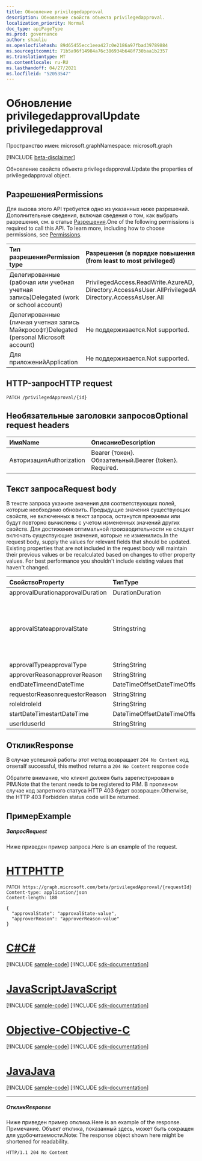 ```yaml
---
title: Обновление privilegedapproval
description: Обновление свойств объекта privilegedapproval.
localization_priority: Normal
doc_type: apiPageType
ms.prod: governance
author: shauliu
ms.openlocfilehash: 89d65455ecc1eea427c0e2186a97fbad39789884
ms.sourcegitcommit: 71b5a96f14984a76c386934b648f730baa1b2357
ms.translationtype: MT
ms.contentlocale: ru-RU
ms.lasthandoff: 04/27/2021
ms.locfileid: "52053547"
---
```

# <a name="update-privilegedapproval"></a><span data-ttu-id="11094-103">Обновление privilegedapproval</span><span class="sxs-lookup"><span data-stu-id="11094-103">Update privilegedapproval</span></span>

<span data-ttu-id="11094-104">Пространство имен: microsoft.graph</span><span class="sxs-lookup"><span data-stu-id="11094-104">Namespace: microsoft.graph</span></span>

[!INCLUDE [beta-disclaimer](../../includes/beta-disclaimer.md)]

<span data-ttu-id="11094-105">Обновление свойств объекта privilegedapproval.</span><span class="sxs-lookup"><span data-stu-id="11094-105">Update the properties of privilegedapproval object.</span></span>
## <a name="permissions"></a><span data-ttu-id="11094-106">Разрешения</span><span class="sxs-lookup"><span data-stu-id="11094-106">Permissions</span></span>
<span data-ttu-id="11094-p101">Для вызова этого API требуется одно из указанных ниже разрешений. Дополнительные сведения, включая сведения о том, как выбрать разрешения, см. в статье [Разрешения](/graph/permissions-reference).</span><span class="sxs-lookup"><span data-stu-id="11094-p101">One of the following permissions is required to call this API. To learn more, including how to choose permissions, see [Permissions](/graph/permissions-reference).</span></span>


|<span data-ttu-id="11094-109">Тип разрешения</span><span class="sxs-lookup"><span data-stu-id="11094-109">Permission type</span></span>      | <span data-ttu-id="11094-110">Разрешения (в порядке повышения привилегий)</span><span class="sxs-lookup"><span data-stu-id="11094-110">Permissions (from least to most privileged)</span></span>              |
|:--------------------|:---------------------------------------------------------|
|<span data-ttu-id="11094-111">Делегированные (рабочая или учебная учетная запись)</span><span class="sxs-lookup"><span data-stu-id="11094-111">Delegated (work or school account)</span></span> | <span data-ttu-id="11094-112">PrivilegedAccess.ReadWrite.AzureAD, Directory.AccessAsUser.All</span><span class="sxs-lookup"><span data-stu-id="11094-112">PrivilegedAccess.ReadWrite.AzureAD, Directory.AccessAsUser.All</span></span>    |
|<span data-ttu-id="11094-113">Делегированные (личная учетная запись Майкрософт)</span><span class="sxs-lookup"><span data-stu-id="11094-113">Delegated (personal Microsoft account)</span></span> | <span data-ttu-id="11094-114">Не поддерживается.</span><span class="sxs-lookup"><span data-stu-id="11094-114">Not supported.</span></span>    |
|<span data-ttu-id="11094-115">Для приложений</span><span class="sxs-lookup"><span data-stu-id="11094-115">Application</span></span> | <span data-ttu-id="11094-116">Не поддерживается.</span><span class="sxs-lookup"><span data-stu-id="11094-116">Not supported.</span></span> |

## <a name="http-request"></a><span data-ttu-id="11094-117">HTTP-запрос</span><span class="sxs-lookup"><span data-stu-id="11094-117">HTTP request</span></span>
<!-- { "blockType": "ignored" } -->
```http
PATCH /privilegedApproval/{id}
```
## <a name="optional-request-headers"></a><span data-ttu-id="11094-118">Необязательные заголовки запросов</span><span class="sxs-lookup"><span data-stu-id="11094-118">Optional request headers</span></span>
| <span data-ttu-id="11094-119">Имя</span><span class="sxs-lookup"><span data-stu-id="11094-119">Name</span></span>       | <span data-ttu-id="11094-120">Описание</span><span class="sxs-lookup"><span data-stu-id="11094-120">Description</span></span>|
|:-----------|:-----------|
| <span data-ttu-id="11094-121">Авторизация</span><span class="sxs-lookup"><span data-stu-id="11094-121">Authorization</span></span>  | <span data-ttu-id="11094-p102">Bearer {токен}. Обязательный.</span><span class="sxs-lookup"><span data-stu-id="11094-p102">Bearer {token}. Required.</span></span> |

## <a name="request-body"></a><span data-ttu-id="11094-124">Текст запроса</span><span class="sxs-lookup"><span data-stu-id="11094-124">Request body</span></span>
<span data-ttu-id="11094-p103">В тексте запроса укажите значения для соответствующих полей, которые необходимо обновить. Предыдущие значения существующих свойств, не включенных в текст запроса, останутся прежними или будут повторно вычислены с учетом измененных значений других свойств. Для достижения оптимальной производительности не следует включать существующие значения, которые не изменились.</span><span class="sxs-lookup"><span data-stu-id="11094-p103">In the request body, supply the values for relevant fields that should be updated. Existing properties that are not included in the request body will maintain their previous values or be recalculated based on changes to other property values. For best performance you shouldn't include existing values that haven't changed.</span></span>

| <span data-ttu-id="11094-128">Свойство</span><span class="sxs-lookup"><span data-stu-id="11094-128">Property</span></span>     | <span data-ttu-id="11094-129">Тип</span><span class="sxs-lookup"><span data-stu-id="11094-129">Type</span></span>   |<span data-ttu-id="11094-130">Описание</span><span class="sxs-lookup"><span data-stu-id="11094-130">Description</span></span>|
|:---------------|:--------|:----------|
|<span data-ttu-id="11094-131">approvalDuration</span><span class="sxs-lookup"><span data-stu-id="11094-131">approvalDuration</span></span>|<span data-ttu-id="11094-132">Duration</span><span class="sxs-lookup"><span data-stu-id="11094-132">Duration</span></span>||
|<span data-ttu-id="11094-133">approvalState</span><span class="sxs-lookup"><span data-stu-id="11094-133">approvalState</span></span>|<span data-ttu-id="11094-134">String</span><span class="sxs-lookup"><span data-stu-id="11094-134">string</span></span>| <span data-ttu-id="11094-135">Возможные значения: `pending`, `approved`, `denied`, `aborted`, `canceled`.</span><span class="sxs-lookup"><span data-stu-id="11094-135">Possible values are: `pending`, `approved`, `denied`, `aborted`, `canceled`.</span></span>|
|<span data-ttu-id="11094-136">approvalType</span><span class="sxs-lookup"><span data-stu-id="11094-136">approvalType</span></span>|<span data-ttu-id="11094-137">String</span><span class="sxs-lookup"><span data-stu-id="11094-137">String</span></span>||
|<span data-ttu-id="11094-138">approverReason</span><span class="sxs-lookup"><span data-stu-id="11094-138">approverReason</span></span>|<span data-ttu-id="11094-139">String</span><span class="sxs-lookup"><span data-stu-id="11094-139">String</span></span>||
|<span data-ttu-id="11094-140">endDateTime</span><span class="sxs-lookup"><span data-stu-id="11094-140">endDateTime</span></span>|<span data-ttu-id="11094-141">DateTimeOffset</span><span class="sxs-lookup"><span data-stu-id="11094-141">DateTimeOffset</span></span>||
|<span data-ttu-id="11094-142">requestorReason</span><span class="sxs-lookup"><span data-stu-id="11094-142">requestorReason</span></span>|<span data-ttu-id="11094-143">String</span><span class="sxs-lookup"><span data-stu-id="11094-143">String</span></span>||
|<span data-ttu-id="11094-144">roleId</span><span class="sxs-lookup"><span data-stu-id="11094-144">roleId</span></span>|<span data-ttu-id="11094-145">String</span><span class="sxs-lookup"><span data-stu-id="11094-145">String</span></span>||
|<span data-ttu-id="11094-146">startDateTime</span><span class="sxs-lookup"><span data-stu-id="11094-146">startDateTime</span></span>|<span data-ttu-id="11094-147">DateTimeOffset</span><span class="sxs-lookup"><span data-stu-id="11094-147">DateTimeOffset</span></span>||
|<span data-ttu-id="11094-148">userId</span><span class="sxs-lookup"><span data-stu-id="11094-148">userId</span></span>|<span data-ttu-id="11094-149">String</span><span class="sxs-lookup"><span data-stu-id="11094-149">String</span></span>||

## <a name="response"></a><span data-ttu-id="11094-150">Отклик</span><span class="sxs-lookup"><span data-stu-id="11094-150">Response</span></span>

<span data-ttu-id="11094-151">В случае успешной работы этот метод возвращает `204 No Content` код ответа</span><span class="sxs-lookup"><span data-stu-id="11094-151">If successful, this method returns a `204 No Content` response code</span></span>

<span data-ttu-id="11094-152">Обратите внимание, что клиент должен быть зарегистрирован в PIM.</span><span class="sxs-lookup"><span data-stu-id="11094-152">Note that the tenant needs to be registered to PIM.</span></span> <span data-ttu-id="11094-153">В противном случае код запретного статуса HTTP 403 будет возвращен.</span><span class="sxs-lookup"><span data-stu-id="11094-153">Otherwise, the HTTP 403 Forbidden status code will be returned.</span></span>

## <a name="example"></a><span data-ttu-id="11094-154">Пример</span><span class="sxs-lookup"><span data-stu-id="11094-154">Example</span></span>
##### <a name="request"></a><span data-ttu-id="11094-155">Запрос</span><span class="sxs-lookup"><span data-stu-id="11094-155">Request</span></span>
<span data-ttu-id="11094-156">Ниже приведен пример запроса.</span><span class="sxs-lookup"><span data-stu-id="11094-156">Here is an example of the request.</span></span>

# <a name="http"></a>[<span data-ttu-id="11094-157">HTTP</span><span class="sxs-lookup"><span data-stu-id="11094-157">HTTP</span></span>](#tab/http)
<!-- {
  "blockType": "request",
  "name": "update_privilegedapproval"
}-->
```http
PATCH https://graph.microsoft.com/beta/privilegedApproval/{requestId}
Content-type: application/json
Content-length: 180

{
  "approvalState": "approvalState-value",
  "approverReason": "approverReason-value"
}
```
# <a name="c"></a>[<span data-ttu-id="11094-158">C#</span><span class="sxs-lookup"><span data-stu-id="11094-158">C#</span></span>](#tab/csharp)
[!INCLUDE [sample-code](../includes/snippets/csharp/update-privilegedapproval-csharp-snippets.md)]
[!INCLUDE [sdk-documentation](../includes/snippets/snippets-sdk-documentation-link.md)]

# <a name="javascript"></a>[<span data-ttu-id="11094-159">JavaScript</span><span class="sxs-lookup"><span data-stu-id="11094-159">JavaScript</span></span>](#tab/javascript)
[!INCLUDE [sample-code](../includes/snippets/javascript/update-privilegedapproval-javascript-snippets.md)]
[!INCLUDE [sdk-documentation](../includes/snippets/snippets-sdk-documentation-link.md)]

# <a name="objective-c"></a>[<span data-ttu-id="11094-160">Objective-C</span><span class="sxs-lookup"><span data-stu-id="11094-160">Objective-C</span></span>](#tab/objc)
[!INCLUDE [sample-code](../includes/snippets/objc/update-privilegedapproval-objc-snippets.md)]
[!INCLUDE [sdk-documentation](../includes/snippets/snippets-sdk-documentation-link.md)]

# <a name="java"></a>[<span data-ttu-id="11094-161">Java</span><span class="sxs-lookup"><span data-stu-id="11094-161">Java</span></span>](#tab/java)
[!INCLUDE [sample-code](../includes/snippets/java/update-privilegedapproval-java-snippets.md)]
[!INCLUDE [sdk-documentation](../includes/snippets/snippets-sdk-documentation-link.md)]

---

##### <a name="response"></a><span data-ttu-id="11094-162">Отклик</span><span class="sxs-lookup"><span data-stu-id="11094-162">Response</span></span>
<span data-ttu-id="11094-163">Ниже приведен пример отклика.</span><span class="sxs-lookup"><span data-stu-id="11094-163">Here is an example of the response.</span></span> <span data-ttu-id="11094-164">Примечание. Объект отклика, показанный здесь, может быть сокращен для удобочитаемости.</span><span class="sxs-lookup"><span data-stu-id="11094-164">Note: The response object shown here might be shortened for readability.</span></span>
<!-- {
  "blockType": "response",
  "truncated": true,
  "@odata.type": "microsoft.graph.privilegedApproval"
} -->
```http
HTTP/1.1 204 No Content
```

<!-- uuid: 8fcb5dbc-d5aa-4681-8e31-b001d5168d79
2015-10-25 14:57:30 UTC -->
<!--
{
  "type": "#page.annotation",
  "description": "Update privilegedapproval",
  "keywords": "",
  "section": "documentation",
  "tocPath": "",
  "suppressions": []
}
-->


